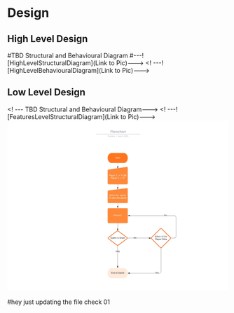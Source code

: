 # Design

## High Level Design 

#TBD Structural and Behavioural Diagram
#---![HighLevelStructuralDiagram](Link to Pic)--->
<! ---![HighLevelBehaviouralDiagram](Link to Pic)--->

## Low Level Design 

<! --- TBD Structural and Behavioural Diagram--->
<! ---![FeaturesLevelStructuralDiagram](Link to Pic)--->
![Behavioural Diagram](https://github.com/2015pushkar/C-mini-Project-303459-LTTS/blob/branch1_for_test_01/1_Requirements/Flowchart.jpeg)

#hey just updating the file check 01

